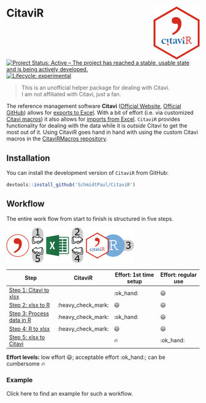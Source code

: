 
# CitaviR <img src='man/figures/logo.png' align="right" height="138" />

<!-- badges: start -->

[![Project Status: Active – The project has reached a stable, usable
state and is being actively
developed.](https://www.repostatus.org/badges/latest/active.svg)](https://www.repostatus.org/#active)
[![Lifecycle:
experimental](https://lifecycle.r-lib.org/articles/figures/lifecycle-experimental.svg)](https://www.tidyverse.org/lifecycle/#experimental)
<!-- [![Travis build status](https://travis-ci.com/SchmidtPaul/CitaviR.svg?branch=master)](https://travis-ci.com/SchmidtPaul/CitaviR) -->
<!-- [![AppVeyor build status](https://ci.appveyor.com/api/projects/status/github/SchmidtPaul/CitaviR?branch=master&svg=true)](https://ci.appveyor.com/project/SchmidtPaul/CitaviR) -->
<!-- badges: end -->

> This is an unofficial helper package for dealing with Citavi. </br> I
> am not affiliated with Citavi, just a fan.

The reference management software **Citavi** ([Official
Website](https://www.citavi.com/de), [Official
GitHub](https://github.com/Citavi)) allows for [exports to
Excel](https://www1.citavi.com/sub/manual6/en/index.html?exporting_to_excel.html).
With a bit of effort (i.e. via customized [Citavi
macros](https://www1.citavi.com/sub/manual6/en/index.html?add_on_display_macros.html))
it also allows for [imports from
Excel](https://github.com/Citavi/Macros/blob/master/CIM%20Import/CIM007%20Import%20arbitrary%20data%20from%20Microsoft%20Excel%20into%20custom%20fields%20of%20existing%20references%20by%20short%20title/readme.de.md).
`CitaviR` provides functionality for dealing with the data while it is
*outside* Citavi to get the most out of it. Using CitaviR goes hand in
hand with using the custom Citavi macros in the [CitaviRMacros
repository](https://github.com/SchmidtPaul/CitaviRMacros).

## Installation

You can install the development version of `CitaviR` from GitHub:

``` r
devtools::install_github('SchmidtPaul/CitaviR')
```

## Workflow

The entire work flow from start to finish is structured in five steps.

<img src="man/figures/Workflow.png" width="66%" />

| Step                                                   | CitaviR              | Effort: 1st time setup | Effort: regular use |
| ------------------------------------------------------ | -------------------- | ---------------------- | ------------------- |
| [Step 1: Citavi to xlsx](#step-1-citavi-to-xlsx)       |                      | :ok\_hand:             | :smiley:            |
| [Step 2: xlsx to R](#step-2-xlsx-to-r)                 | :heavy\_check\_mark: | :smiley:               | :smiley:            |
| [Step 3: Process data in R](#step-3-process-data-in-r) | :heavy\_check\_mark: | :ok\_hand:             | :smiley:            |
| [Step 4: R to xlsx](#step-4-r-to-xlsx)                 | :heavy\_check\_mark: | :smiley:               | :smiley:            |
| [Step 5: xlsx to Citavi](#step-5-xlsx-to-citavi)       |                      | :fire:                 | :ok\_hand:          |

**Effort levels:** low effort :smiley:; acceptable effort :ok\_hand:;
can be cumbersome :fire:

### Example

Click here to find an example for such a workflow.
